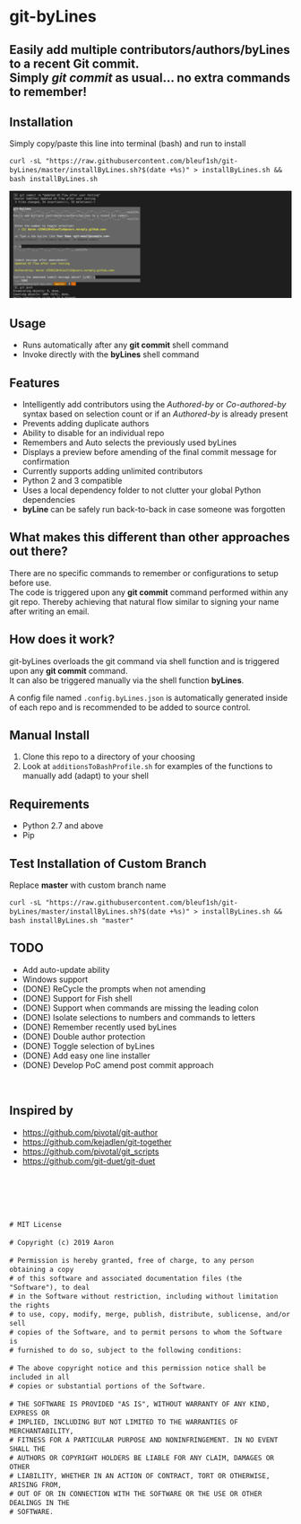 # git-byLines
## Easily add multiple contributors/authors/byLines to a recent Git commit. <br/>Simply *git commit* as usual... no extra commands to remember!

## Installation
Simply copy/paste this line into terminal (bash) and run to install
```
curl -sL "https://raw.githubusercontent.com/bleuf1sh/git-byLines/master/installByLines.sh?$(date +%s)" > installByLines.sh && bash installByLines.sh
```

![Demo](demo-images/demo_flow.png?raw=true "Demo")

## Usage
- Runs automatically after any  **git commit**  shell command
- Invoke directly with the  **byLines**  shell command

## Features
- Intelligently add contributors using the *Authored-by* or *Co-authored-by*<br/> syntax based on selection count or if an *Authored-by* is already present
- Prevents adding duplicate authors
- Ability to disable for an individual repo
- Remembers and Auto selects the previously used byLines
- Displays a preview before amending of the final commit message for confirmation
- Currently supports adding unlimited contributors
- Python 2 and 3 compatible
- Uses a local dependency folder to not clutter your global Python dependencies
- **byLine** can be safely run back-to-back in case someone was forgotten

## What makes this different than other approaches out there?
There are no specific commands to remember or configurations to setup before use.<br/>
The code is triggered upon any **git commit** command performed within any git repo.
Thereby achieving that natural flow similar to signing your name after writing an email.

## How does it work?
git-byLines overloads the git command via shell function and is triggered upon any **git commit** command. 
<br/>It can also be triggered manually via the shell function **byLines**.

A config file named `.config.byLines.json` is automatically generated inside of each repo and is recommended to be added to source control.

## Manual Install
1. Clone this repo to a directory of your choosing
1. Look at `additionsToBashProfile.sh` for examples of the functions to manually add (adapt) to your shell

## Requirements
- Python 2.7 and above
- Pip

## Test Installation of Custom Branch
Replace **master** with custom branch name
```
curl -sL "https://raw.githubusercontent.com/bleuf1sh/git-byLines/master/installByLines.sh?$(date +%s)" > installByLines.sh && bash installByLines.sh "master"
```


## TODO
- Add auto-update ability
- Windows support
- (DONE) ReCycle the prompts when not amending
- (DONE) Support for Fish shell
- (DONE) Support when commands are missing the leading colon
- (DONE) Isolate selections to numbers and commands to letters
- (DONE) Remember recently used byLines
- (DONE) Double author protection
- (DONE) Toggle selection of byLines
- (DONE) Add easy one line installer
- (DONE) Develop PoC amend post commit approach
<br/>

## Inspired by
- https://github.com/pivotal/git-author
- https://github.com/kejadlen/git-together
- https://github.com/pivotal/git_scripts
- https://github.com/git-duet/git-duet

<br/><br/><br/><br/>
```
# MIT License

# Copyright (c) 2019 Aaron

# Permission is hereby granted, free of charge, to any person obtaining a copy
# of this software and associated documentation files (the "Software"), to deal
# in the Software without restriction, including without limitation the rights
# to use, copy, modify, merge, publish, distribute, sublicense, and/or sell
# copies of the Software, and to permit persons to whom the Software is
# furnished to do so, subject to the following conditions:

# The above copyright notice and this permission notice shall be included in all
# copies or substantial portions of the Software.

# THE SOFTWARE IS PROVIDED "AS IS", WITHOUT WARRANTY OF ANY KIND, EXPRESS OR
# IMPLIED, INCLUDING BUT NOT LIMITED TO THE WARRANTIES OF MERCHANTABILITY,
# FITNESS FOR A PARTICULAR PURPOSE AND NONINFRINGEMENT. IN NO EVENT SHALL THE
# AUTHORS OR COPYRIGHT HOLDERS BE LIABLE FOR ANY CLAIM, DAMAGES OR OTHER
# LIABILITY, WHETHER IN AN ACTION OF CONTRACT, TORT OR OTHERWISE, ARISING FROM,
# OUT OF OR IN CONNECTION WITH THE SOFTWARE OR THE USE OR OTHER DEALINGS IN THE
# SOFTWARE.
```
